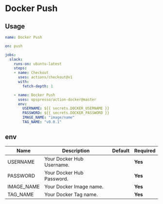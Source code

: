 # Docker Push

## Usage

```yaml
name: Docker Push

on: push

jobs:
  slack:
    runs-on: ubuntu-latest
    steps:
    - name: Checkout
      uses: actions/checkout@v1
      with:
        fetch-depth: 1

    - name: Docker Push
      uses: opspresso/action-docker@master
      env:
        USERNAME: ${{ secrets.DOCKER_USERNAME }}
        PASSWORD: ${{ secrets.DOCKER_PASSWORD }}
        IMAGE_NAME: "image/name"
        TAG_NAME: "v0.0.1"
```

## env

Name | Description | Default | Required
---- | ----------- | ------- | --------
USERNAME | Your Docker Hub Username. | | **Yes**
PASSWORD | Your Docker Hub Password. | | **Yes**
IMAGE_NAME | Your Docker Image name. | | **Yes**
TAG_NAME | Your Docker Tag name. | | **Yes**

